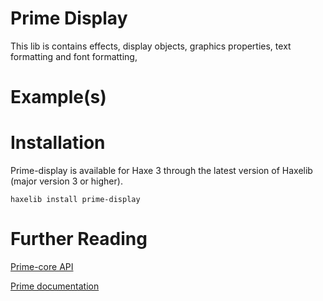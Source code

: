 # Prime Display

This lib is contains effects, display objects, graphics properties, text formatting and font formatting,

# Example(s)


# Installation

Prime-display is available for Haxe 3 through the latest version of Haxelib (major version 3 or higher).

	haxelib install prime-display

# Further Reading

[Prime-core API](http://prime.vc/api/prime-display/index.html)

[Prime documentation](http://prime.vc/)
